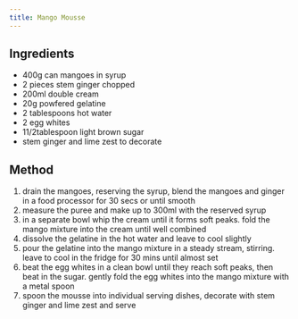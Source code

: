 ```yaml
---
title: Mango Mousse
---
```


## Ingredients

-   400g can mangoes in syrup
-   2 pieces stem ginger chopped
-   200ml double cream
-   20g powfered gelatine
-   2 tablespoons hot water
-   2 egg whites
-   11/2tablespoon light brown sugar
-   stem ginger and lime zest to decorate

## Method

1.  drain the mangoes, reserving the syrup, blend the mangoes and ginger in a food processor for 30 secs or until smooth
2.  measure the puree and make up to 300ml with the reserved syrup
3.  in a separate bowl whip the cream until it forms soft peaks. fold the mango mixture into the cream until well combined
4.  dissolve the gelatine in the hot water and leave to cool slightly
5.  pour the gelatine into the mango mixture in a steady stream, stirring. leave to cool in the fridge for 30 mins until almost set
6.  beat the egg whites in a clean bowl until they reach soft peaks, then beat in the sugar. gently fold the egg whites into the mango mixture with a metal spoon
7.  spoon the mousse into individual serving dishes, decorate with stem ginger and lime zest and serve
